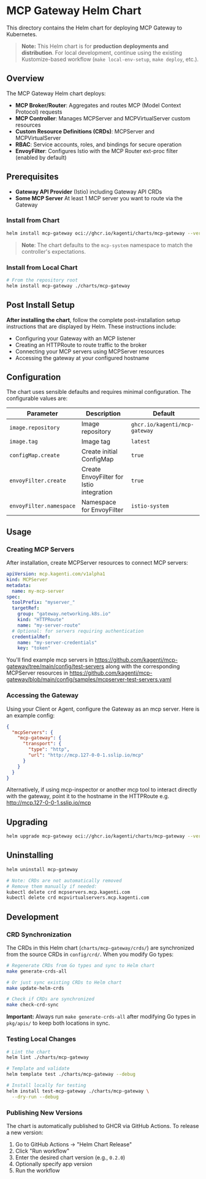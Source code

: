 # MCP Gateway Helm Chart

This directory contains the Helm chart for deploying MCP Gateway to Kubernetes.

> **Note:** This Helm chart is for **production deployments and distribution**. For local development, continue using the existing Kustomize-based workflow (`make local-env-setup`, `make deploy`, etc.).

## Overview

The MCP Gateway Helm chart deploys:
- **MCP Broker/Router**: Aggregates and routes MCP (Model Context Protocol) requests
- **MCP Controller**: Manages MCPServer and MCPVirtualServer custom resources
- **Custom Resource Definitions (CRDs)**: MCPServer and MCPVirtualServer
- **RBAC**: Service accounts, roles, and bindings for secure operation
- **EnvoyFilter**: Configures Istio with the MCP Router ext-proc filter (enabled by default)

## Prerequisites

- **Gateway API Provider** (Istio) including Gateway API CRDs
- **Some MCP Server** At least 1 MCP server you want to route via the Gateway

### Install from Chart

```bash
helm install mcp-gateway oci://ghcr.io/kagenti/charts/mcp-gateway --version 0.1.0
```

> **Note**: The chart defaults to the `mcp-system` namespace to match the controller's expectations.

### Install from Local Chart

```bash
# From the repository root
helm install mcp-gateway ./charts/mcp-gateway
```

## Post Install Setup

**After installing the chart**, follow the complete post-installation setup instructions that are displayed by Helm. These instructions include:

- Configuring your Gateway with an MCP listener  
- Creating an HTTPRoute to route traffic to the broker
- Connecting your MCP servers using MCPServer resources
- Accessing the gateway at your configured hostname

## Configuration

The chart uses sensible defaults and requires minimal configuration. The configurable values are:

| Parameter | Description | Default |
|-----------|-------------|---------|
| `image.repository` | Image repository | `ghcr.io/kagenti/mcp-gateway` |
| `image.tag` | Image tag | `latest` |
| `configMap.create` | Create initial ConfigMap | `true` |
| `envoyFilter.create` | Create EnvoyFilter for Istio integration | `true` |
| `envoyFilter.namespace` | Namespace for EnvoyFilter | `istio-system` |

## Usage

### Creating MCP Servers

After installation, create MCPServer resources to connect MCP servers:

```yaml
apiVersion: mcp.kagenti.com/v1alpha1
kind: MCPServer
metadata:
  name: my-mcp-server
spec:
  toolPrefix: "myserver_"
  targetRef:
    group: "gateway.networking.k8s.io"
    kind: "HTTPRoute"
    name: "my-server-route"
  # Optional: for servers requiring authentication
  credentialRef:
    name: "my-server-credentials"  
    key: "token"
```

You'll find example mcp servers in https://github.com/kagenti/mcp-gateway/tree/main/config/test-servers
along with the corresponding MCPServer resources in https://github.com/kagenti/mcp-gateway/blob/main/config/samples/mcpserver-test-servers.yaml

### Accessing the Gateway

Using your Client or Agent, configure the Gateway as an mcp server.
Here is an example config:

```json
{
  "mcpServers": {
    "mcp-gateway": {
      "transport": {
        "type": "http",
        "url": "http://mcp.127-0-0-1.sslip.io/mcp"
      }
    }
  }
}
```

Alternatively, if using mcp-inspector or another mcp tool to interact directly with the gateway, point it to the hostname in the HTTPRoute e.g. http://mcp.127-0-0-1.sslip.io/mcp

## Upgrading

```bash
helm upgrade mcp-gateway oci://ghcr.io/kagenti/charts/mcp-gateway --version 0.2.0
```

## Uninstalling

```bash
helm uninstall mcp-gateway

# Note: CRDs are not automatically removed
# Remove them manually if needed:
kubectl delete crd mcpservers.mcp.kagenti.com
kubectl delete crd mcpvirtualservers.mcp.kagenti.com
```

## Development

### CRD Synchronization

The CRDs in this Helm chart (`charts/mcp-gateway/crds/`) are synchronized from the source CRDs in `config/crd/`. When you modify Go types:

```bash
# Regenerate CRDs from Go types and sync to Helm chart
make generate-crds-all

# Or just sync existing CRDs to Helm chart
make update-helm-crds

# Check if CRDs are synchronized
make check-crd-sync
```

**Important:** Always run `make generate-crds-all` after modifying Go types in `pkg/apis/` to keep both locations in sync.

### Testing Local Changes

```bash
# Lint the chart
helm lint ./charts/mcp-gateway

# Template and validate
helm template test ./charts/mcp-gateway --debug

# Install locally for testing
helm install test-mcp-gateway ./charts/mcp-gateway \
  --dry-run --debug
```

### Publishing New Versions

The chart is automatically published to GHCR via GitHub Actions. To release a new version:

1. Go to GitHub Actions → "Helm Chart Release"
2. Click "Run workflow"
3. Enter the desired chart version (e.g., `0.2.0`)
4. Optionally specify app version
5. Run the workflow
